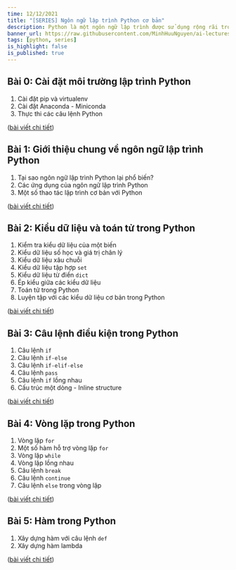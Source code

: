 ```yaml
---
time: 12/12/2021
title: "[SERIES] Ngôn ngữ lập trình Python cơ bản"
description: Python là một ngôn ngữ lập trình được sử dụng rộng rãi trong thời gian gần đây trong lĩnh vực trí tuệ nhân tạo, khoa học dữ liệu, phân tích dữ liệu, và nhiều lĩnh vực khác. Bài viết này sẽ giới thiệu về các kiến thức cơ bản về Python mà bạn cần biết để bắt đầu học lập trình với ngôn ngữ này.
banner_url: https://raw.githubusercontent.com/MinhHuuNguyen/ai-lectures/refs/heads/master/0_series/images/python-logo.png
tags: [python, series]
is_highlight: false
is_published: true
---
```


## Bài 0: Cài đặt môi trường lập trình Python
1. Cài đặt pip và virtualenv
2. Cài đặt Anaconda - Miniconda
3. Thực thi các câu lệnh Python

([bài viết chi tiết](/blog/cai-dat-moi-truong-lap-trinh-python))

## Bài 1: Giới thiệu chung về ngôn ngữ lập trình Python
1. Tại sao ngôn ngữ lập trình Python lại phổ biến?
2. Các ứng dụng của ngôn ngữ lập trình Python
3. Một số thao tác lập trình cơ bản với Python

([bài viết chi tiết](/blog/gioi-thieu-chung-ve-ngon-ngu-lap-trinh-python))

## Bài 2: Kiểu dữ liệu và toán tử trong Python
1. Kiểm tra kiểu dữ liệu của một biến
2. Kiểu dữ liệu số học và giá trị chân lý
3. Kiểu dữ liệu xâu chuỗi
4. Kiểu dữ liệu tập hợp `set`
5. Kiểu dữ liệu từ điển `dict`
6. Ép kiểu giữa các kiểu dữ liệu
7. Toán tử trong Python
8. Luyện tập với các kiểu dữ liệu cơ bản trong Python

([bài viết chi tiết](/blog/kieu-du-lieu-va-toan-tu-trong-python))

## Bài 3: Câu lệnh điều kiện trong Python
1. Câu lệnh `if`
2. Câu lệnh `if-else`
3. Câu lệnh `if-elif-else`
4. Câu lệnh `pass`
5. Câu lệnh `if` lồng nhau
6. Cấu trúc một dòng - Inline structure

([bài viết chi tiết](/blog/cau-lenh-dieu-kien-trong-python))

## Bài 4: Vòng lặp trong Python
1. Vòng lặp `for`
2. Một số hàm hỗ trợ vòng lặp `for`
3. Vòng lặp `while`
4. Vòng lặp lồng nhau
5. Câu lệnh `break`
6. Câu lệnh `continue`
7. Câu lệnh `else` trong vòng lặp

([bài viết chi tiết](/blog/vong-lap-trong-python))

## Bài 5: Hàm trong Python
1. Xây dựng hàm với câu lệnh `def`
2. Xây dựng hàm lambda

([bài viết chi tiết](/blog/python-function))
